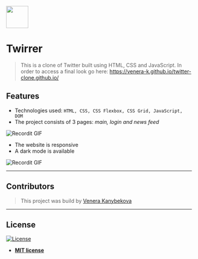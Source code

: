 <a href="https://venera-k.github.io/twitter-clone.github.io/"><img src="https://image.flaticon.com/icons/svg/733/733579.svg" width="60px" height= "60px"></a>

# Twirrer

> This is a clone of Twitter built using HTML, CSS and JavaScript. In order to access a final look go here: https://venera-k.github.io/twitter-clone.github.io/

## Features

- Technologies used: `HTML, CSS, CSS Flexbox, CSS Grid, JavaScript, DOM`
- The project consists of 3 pages: *main, login and news feed*

![Recordit GIF](http://g.recordit.co/fNSDk57CDs.gif)

- The website is responsive  
- A dark mode is available  
  
![Recordit GIF](http://g.recordit.co/Gy7bXFQzqa.gif)

---

## Contributors

> This project was build by <a href="https://github.com/venera-k" target="_blank">Venera Kanybekova</a>

---


## License

[![License](http://img.shields.io/:license-mit-blue.svg?style=flat-square)](http://badges.mit-license.org)

- **[MIT license](http://opensource.org/licenses/mit-license.php)**
